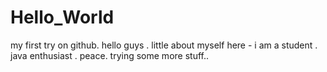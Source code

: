 # Hello_World
my first try on github.
hello guys .
little about myself here -
i am a student .
java enthusiast .
peace.
trying some more stuff..
